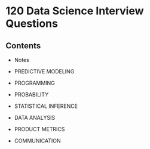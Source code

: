 # 120 Data Science Interview Questions

## Contents

* Notes

* PREDICTIVE MODELING

* PROGRAMMING

* PROBABILITY

* STATISTICAL INFERENCE

* DATA ANALYSIS

* PRODUCT METRICS

* COMMUNICATION



